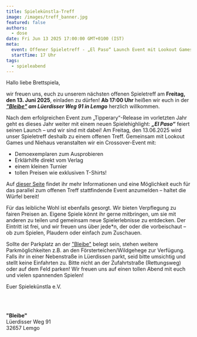 ```yaml
---
title: Spielekünstla-Treff
image: /images/treff_banner.jpg
featured: false
authors:
  - dose
date: Fri Jun 13 2025 17:00:00 GMT+0100 (IST)
meta:
  event: Offener Spieletreff - „El Paso“ Launch Event mit Lookout Games
  startTime: 17 Uhr
tags:
  - spieleabend
---
```


Hallo liebe Brettspiela,

wir freuen uns, euch zu unserem nächsten offenen Spieletreff am **Freitag, den 13. Juni 2025**, einladen zu dürfen!
**Ab 17:00 Uhr** heißen wir euch in der ***["Bleibe"](#bleibe) am Lüerdisser Weg 91 in Lemgo*** herzlich willkommen.

Nach dem erfolgreichen Event zum „Tipperary“-Release im vorletzten Jahr geht es dieses Jahr weiter mit einem neuen
Spielehighlight: ***„El Paso“*** feiert seinen Launch – und wir sind mit dabei! Am Freitag, den 13.06.2025 wird unser
Spieletreff deshalb zu einem offenen Treff. Gemeinsam mit Lookout Games und Niehaus veranstalten wir ein
Crossover-Event mit:

- Demoexemplaren zum Ausprobieren
- Erklärhilfe direkt vom Verlag
- einem kleinen Turnier
- tollen Preisen wie exklusiven T-Shirts!

Auf [dieser Seite](https://niehaus-lemgo.de/termine/el-paso-launch-event/) findet ihr mehr Informationen und eine
Möglichkeit euch für das parallel zum offenen Treff stattfindende Event anzumelden – haltet die Würfel bereit!

Für das leibliche Wohl ist ebenfalls gesorgt. Wir bieten Verpflegung zu fairen Preisen an. Eigene Spiele könnt ihr
gerne mitbringen, um sie mit anderen zu teilen und gemeinsam neue Spielerlebnisse zu entdecken. Der Eintritt ist frei,
und wir freuen uns über jede*n, der oder die vorbeischaut – ob zum Spielen, Plaudern oder einfach zum Zuschauen.

Sollte der Parkplatz an der ["Bleibe"](#bleibe) belegt sein, stehen weitere Parkmöglichkeiten z.B. an den
Försterteichen/Wildgehege zur Verfügung. Falls ihr in einer Nebenstraße in Lüerdissen parkt, seid bitte umsichtig und
stellt keine Einfahrten zu. Bitte nicht an der Zufahrtstraße (Rettungsweg) oder auf dem Feld parken!
Wir freuen uns auf einen tollen Abend mit euch und vielen spannenden Spielen!

Euer Spielekünstla e.V.

<p id="bleibe">
  <br>
  <br>

  <strong>"Bleibe"</strong><br>
  Lüerdisser Weg 91<br>
  32657 Lemgo
</p>
